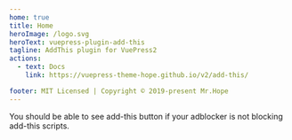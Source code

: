 ```yaml
---
home: true
title: Home
heroImage: /logo.svg
heroText: vuepress-plugin-add-this
tagline: AddThis plugin for VuePress2
actions:
  - text: Docs
    link: https://vuepress-theme-hope.github.io/v2/add-this/

footer: MIT Licensed | Copyright © 2019-present Mr.Hope
---
```


You should be able to see add-this button if your adblocker is not blocking add-this scripts.
